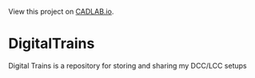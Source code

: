 View this project on [CADLAB.io](https://cadlab.io/project/24589). 

# DigitalTrains
Digital Trains is a repository for storing and sharing my DCC/LCC setups

